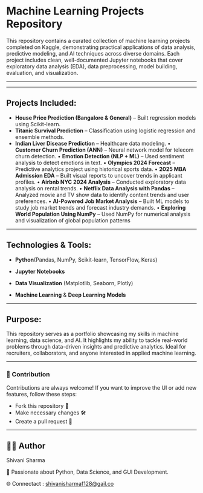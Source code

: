 # Machine Learning Projects Repository
This repository contains a curated collection of machine learning projects completed on Kaggle, demonstrating practical applications of data analysis, predictive modeling, and AI techniques across diverse domains. Each project includes clean, well-documented Jupyter notebooks that cover exploratory data analysis (EDA), data preprocessing, model building, evaluation, and visualization.

---

---
## Projects Included:
- **House Price Prediction (Bangalore & General)** – Built regression models using Scikit-learn.
- **Titanic Survival Prediction** – Classification using logistic regression and ensemble methods.
-  **Indian Liver Disease Prediction** – Healthcare data modeling.
•	**Customer Churn Prediction (ANN)** – Neural network model for telecom churn detection.
•	**Emotion Detection (NLP + ML)** – Used sentiment analysis to detect emotions in text.
•	**Olympics 2024 Forecast** – Predictive analytics project using historical sports data.
•	**2025 MBA Admission EDA** – Built visual reports to uncover trends in applicant profiles.
•	**Airbnb NYC 2024 Analysis** – Conducted exploratory data analysis on rental trends.
•	**Netflix Data Analysis with Pandas** – Analyzed movie and TV show data to identify content trends and user preferences.
•	 **AI-Powered Job Market Analysis** – Built ML models to study job market trends and forecast industry demands.
•	 **Exploring World Population Using NumPy** – Used NumPy for numerical analysis and visualization of global population patterns

---

## Technologies & Tools:
- **Python**(Pandas, NumPy, Scikit-learn, TensorFlow, Keras)

- **Jupyter Notebooks**

- **Data Visualization** (Matplotlib, Seaborn, Plotly)

- **Machine Learning** & **Deep Learning Models**

---

## Purpose:
This repository serves as a portfolio showcasing my skills in machine learning, data science, and AI. It highlights my ability to tackle real-world problems through data-driven insights and predictive analytics. Ideal for recruiters, collaborators, and anyone interested in applied machine learning.

---

### 🤝 Contribution
Contributions are always welcome!
If you want to improve the UI or add new features, follow these steps:

- Fork this repository 📌
- Make necessary changes 🛠️
- Create a pull request 🔄

----


## 👨‍💻 Author

  Shivani Sharma
  
📌 Passionate about Python, Data Science, and GUI Development.

🌐 Connectact : shivanisharmaf128@gail.co


